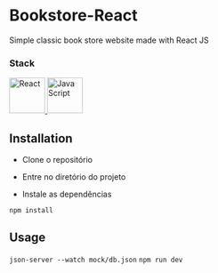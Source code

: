 # Bookstore-React
Simple classic book store website made with React JS

### Stack
<p>
  <a href="https://pt-br.legacy.reactjs.org/">
    <img src="https://cdn.freebiesupply.com/logos/large/2x/react-1-logo-png-transparent.png" alt="React" width="64" height="64">
  </a>
  <a href="https://developer.mozilla.org/pt-BR/docs/web/javascript/guide/introduction">
    <img src="https://img.favpng.com/2/12/22/javascript-icon-png-favpng-ruDBDhxzVxWHgXXtH2Hi1XzJf.jpg" alt="Java Script" width="64" height="64">
  </a>
</p>

## Installation
- Clone o repositório

- Entre no diretório do projeto

- Instale as dependências
  
`
npm install
`

## Usage 

`
json-server --watch mock/db.json
`
`
npm run dev
`
